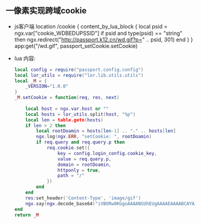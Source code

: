 ## 一像素实现跨域cookie

- js客户端
  	location /cookie {
    		content_by_lua_block {
    			local psid = ngx.var["cookie_WDBEDUPSSID"]
    			if psid and type(psid) == "string" then
    				ngx.redirect("http://passport.k12.cn/wd.gif?p=" .. psid, 301)
    			end
    		}
    	}
  app:get("/wd.gif", passport_setCookie.setCookie)
  
  
  
- lua 内容:
    ```lua
    local config = require("passport.config.config")
    local lor_utils = require("lor.lib.utils.utils")
    local _M = {
        _VERSION="1.0.0"
    }
    _M.setCookie = function(req, res, next)
        
        local host = ngx.var.host or ""
        local hosts = lor_utils.split(host, "%p")
        local len = table.getn(hosts)
        if len > 2 then
            local rootDoamin = hosts[len-1] .. "." .. hosts[len]
            ngx.log(ngx.ERR, "setCookie: ", rootDoamin)
            if req.query and req.query.p then
                req.cookie.set({
                    key = config.login_config.cookie_key,
                    value = req.query.p,
                    domain = rootDoamin,
                    httponly = true,
                    path = "/"
                })
            end
        end
        res:set_header('Content-Type', 'image/gif')
        ngx.say(ngx.decode_base64("iVBORw0KGgoAAAANSUhEUgAAAAEAAAABCAYAAAAfFcSJAAAADUlEQVQImWNgYGBgAAAABQABh6FO1AAAAABJRU5ErkJggg=="))
    end
    return _M
    ```